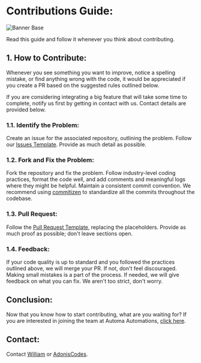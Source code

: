 # Contributions Guide:

![Banner Base](https://github.com/Automa-Automations/.github/assets/141557971/ade49a65-bd47-474c-861f-3d1651713aeb)

Read this guide and follow it whenever you think about contributing.

## 1. How to Contribute:

Whenever you see something you want to improve, notice a spelling mistake, or find anything wrong with the code, it would be appreciated if you create a PR based on the suggested rules outlined below.

If you are considering integrating a big feature that will take some time to complete, notify us first by getting in contact with us. Contact details are provided below.

### 1.1. Identify the Problem:

Create an issue for the associated repository, outlining the problem. Follow our <a href="" target="_blank">Issues Template</a>. Provide as much detail as possible.

### 1.2. Fork and Fix the Problem:

Fork the repository and fix the problem. Follow industry-level coding practices, format the code well, and add comments and meaningful logs where they might be helpful. Maintain a consistent commit convention. We recommend using <a href="https://commitizen-tools.github.io/commitizen/" target="_blank">commitizen</a> to standardize all the commits throughout the codebase.

### 1.3. Pull Request:

Follow the <a href="" target="_blank">Pull Request Template</a>, replacing the placeholders. Provide as much proof as possible; don't leave sections open.

### 1.4. Feedback:

If your code quality is up to standard and you followed the practices outlined above, we will merge your PR. If not, don't feel discouraged. Making small mistakes is a part of the process. If needed, we will give feedback on what you can fix. We aren't too strict, don't worry.

## Conclusion:

Now that you know how to start contributing, what are you waiting for? If you are interested in joining the team at Automa Automations, [click here](join_our_team.md).

## Contact:

Contact <a href="" target="_blank">William</a> or <a href="" target="_blank">AdonisCodes</a>.
